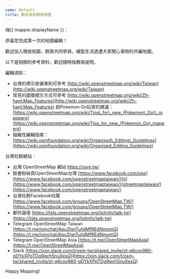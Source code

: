 ```yaml
---
name: Default
title: 歡迎來到開放街圖
---
```


嗨{{ mapper.displayName }}：

恭喜您完成第一次的地圖編輯！ 

歡迎加入開放街圖，群眾共同參與，繪製生活週遭大家關心事物的共編地圖。

以下是相關的參考資料，歡迎隨時指教與提問。

編輯須知：

* 台灣的標示依循準則可參考 [http://wiki.openstreetmap.org/wiki/Taiwan](http://wiki.openstreetmap.org/wiki/Taiwan)
* 常見的圖徵標示方式可參考 [http://wiki.openstreetmap.org/wiki/Zh-hant:Map_Features](http://wiki.openstreetmap.org/wiki/Zh-hant:Map_Features)
給Pokemon Go玩家的建議：[https://wiki.openstreetmap.org/wiki/Tips\_for\_new_(Pokemon\_Go)\_mappers](https://wiki.openstreetmap.org/wiki/Tips_for_new_(Pokemon_Go)_mappers)
* 組織性編輯指南：[https://wiki.osmfoundation.org/wiki/Organised\_Editing\_Guidelines](https://wiki.osmfoundation.org/wiki/Organised_Editing_Guidelines)

台灣社群網站：

* 台灣 OpenStreetMap 網站   [http](https://osm.tw/)[s://osm.tw/](https://osm.tw/)
* 臉書粉絲頁OpenStreetMap台灣 [https://www.facebook.com/ope](https://www.facebook.com/openstreetmaptaiwan/)[n](https://www.facebook.com/openstreetmaptaiwan/)[streetmaptaiwan/](https://www.facebook.com/openstreetmaptaiwan/)
* 台灣社群Facebook社團 [https://www.facebook.com/groups/OpenStreetMap.TW/](https://www.facebook.com/groups/OpenStreetMap.TW/)
* 郵件論壇 [https://lists.openstreetmap.org/listinfo/talk-tw](https://lists.openstreetmap.org/listinfo/talk-tw)
* Telegram OpenStreetMap Taiwan [https://t.me/joinchat/Aqu2IgnTuIidMfREdNmomQ](https://t.me/joinchat/Aqu2IgnTuIidMfREdNmomQ)
* Telegram OpenStreetMap Asia [https://t.me/OpenStreetMapAsia](https://t.me/OpenStreetMapAsia)
* Slack [https://join.slack.com/t/osm-tw/shared_invite/zt-q6coy980-gDYkXPpTDg9iprh5nuXesQ](https://join.slack.com/t/osm-tw/shared_invite/zt-q6coy980-gDYkXPpTDg9iprh5nuXesQ)

Happy Mapping!

